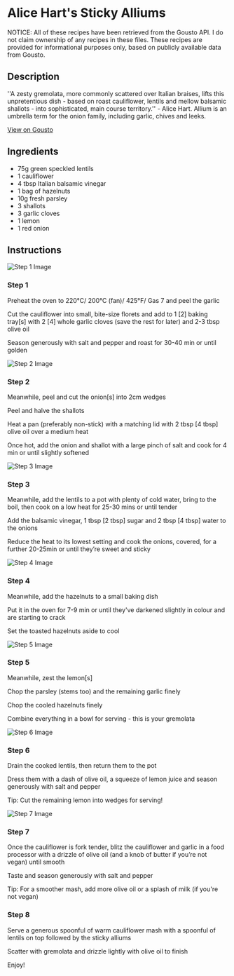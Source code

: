 # Alice Hart's Sticky Alliums

NOTICE: All of these recipes have been retrieved from the Gousto API. I do not claim ownership of any recipes in these files. These recipes are provided for informational purposes only, based on publicly available data from Gousto.

## Description

''A zesty gremolata, more commonly scattered over Italian braises, lifts this unpretentious dish - based on roast cauliflower, lentils and mellow balsamic shallots - into sophisticated, main course territory.'' - Alice Hart. 
Allium is an umbrella term for the onion family, including garlic, chives and leeks.  

[View on Gousto](https://www.gousto.co.uk/recipes/cookbook/alice-harts-sticky-alliums)

## Ingredients

- 75g green speckled lentils
- 1 cauliflower
- 4 tbsp Italian balsamic vinegar
- 1 bag of hazelnuts
- 10g fresh parsley
- 3 shallots
- 3 garlic cloves
- 1 lemon
- 1 red onion

## Instructions

![Step 1 Image](https://production-media.gousto.co.uk/cms/recipe-step-image/552.-step-1-x200.jpg)

### Step 1

Preheat the oven to 220&deg;C/ 200&deg;C (fan)/ 425&deg;F/ Gas 7 and peel the garlic


Cut the cauliflower into small, bite-size florets and add to 1 <span class="text-danger">[2]</span> baking tray<span class="text-danger">[s]</span> with 2 <span class="text-danger">[4]</span> whole garlic cloves (save the rest for later) and 2-3 tbsp olive oil


Season generously with salt and pepper and roast for 30-40 min or until golden

![Step 2 Image](https://production-media.gousto.co.uk/cms/recipe-step-image/552.-step-2-x200.jpg)

### Step 2

Meanwhile, peel and cut the onion<span class="text-danger">[s]</span>&nbsp;into 2cm wedges


Peel and halve the shallots


Heat a pan (preferably non-stick) with a matching lid with 2 tbsp <span class="text-danger">[4 tbsp]</span> olive oil over a medium heat


Once hot, add the onion and shallot with a large pinch of salt and cook for 4 min or until slightly softened&nbsp;

![Step 3 Image](https://production-media.gousto.co.uk/cms/recipe-step-image/552.-step-3-x200.jpg)

### Step 3

Meanwhile, add the lentils to a pot with plenty of cold water, bring to the boil, then cook on a low heat for 25-30 mins or until tender


Add the balsamic vinegar, 1 tbsp <span class="text-danger">[2 tbsp]</span> sugar and 2 tbsp <span class="text-danger">[4 tbsp]</span> water to the onions


Reduce the heat to its lowest setting and cook the onions, covered, for a further 20-25min or until they&rsquo;re sweet and sticky

![Step 4 Image](https://production-media.gousto.co.uk/cms/recipe-step-image/552.-step-4-x200.jpg)

### Step 4

Meanwhile, add the hazelnuts to a small baking dish


Put it in the oven for 7-9 min or until they've darkened slightly in colour and are starting to crack


Set the toasted hazelnuts aside to cool

![Step 5 Image](https://production-media.gousto.co.uk/cms/recipe-step-image/552.-step-5-x200.jpg)

### Step 5

Meanwhile, zest the lemon<span class="text-danger">[s]</span>


Chop the parsley (stems too) and the remaining garlic finely


Chop the cooled hazelnuts finely


Combine everything in a bowl for serving - this is your gremolata

![Step 6 Image](https://production-media.gousto.co.uk/cms/recipe-step-image/552.-step-6-x200.jpg)

### Step 6

Drain the cooked lentils, then return them to the pot


Dress them with a dash of olive oil, a squeeze of lemon juice and season generously with salt and pepper


<span class="text-highlight">Tip:</span> Cut the remaining lemon into wedges for serving!

![Step 7 Image](https://production-media.gousto.co.uk/cms/recipe-step-image/552.-step-7-x200.jpg)

### Step 7

Once the cauliflower is fork tender, blitz the cauliflower and garlic in a food processor with a drizzle of olive oil (and a knob of butter if you&rsquo;re not vegan) until smooth


Taste and season generously with salt and pepper


<span class="text-highlight">Tip:</span> For a smoother mash, add more olive oil or a splash of milk (if you're not vegan)

### Step 8

Serve a generous spoonful of warm cauliflower mash with a spoonful of lentils on top followed by the sticky alliums


Scatter with gremolata and drizzle lightly with olive oil to finish


Enjoy!

